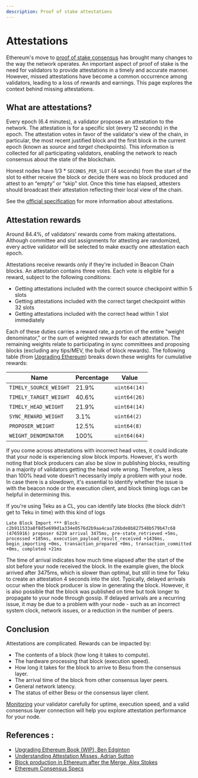 ```yaml
---
description: Proof of stake attestations
---
```


# Attestations

Ethereum's move to [proof of stake consensus](./index.md) has brought many changes to the way the
network operates.
An important aspect of proof of stake is the need for validators to provide attestations in a timely
and accurate manner.
However, missed attestations have become a common occurrence among validators, leading to a loss of
rewards and earnings.
This page explores the context behind missing attestations.

## What are attestations?

Every epoch (6.4 minutes), a validator proposes an attestation to the network.
The attestation is for a specific slot (every 12 seconds) in the epoch.
The attestation votes in favor of the validator's view of the chain, in particular, the most recent
justified block and the first block in the current epoch (known as *source* and *target* checkpoints).
This information is collected for all participating validators, enabling the network to reach
consensus about the state of the blockchain.

Honest nodes have 1/3 * `SECONDS_PER_SLOT` (4 seconds) from the start of the slot to either receive
the block or decide there was no block produced and attest to an “empty” or “skip” slot.
Once this time has elapsed, attesters should broadcast their attestation reflecting their local view
of the chain.

See the [official specification](https://github.com/ethereum/consensus-specs/blob/dev/specs/phase0/validator.md#attesting)
for more information about attestations.

## Attestation rewards

Around 84.4%, of validators' rewards come from making attestations.
Although committee and slot assignments for attesting are randomized, every active validator will be
selected to make exactly one attestation each epoch.

Attestations receive rewards only if they're included in Beacon Chain blocks.
An attestation contains three votes.
Each vote is eligible for a reward, subject to the following conditions:

* Getting attestations included with the correct source checkpoint within 5 slots
* Getting attestations included with the correct target checkpoint within 32 slots
* Getting attestations included with the correct head within 1 slot immediately

Each of these duties carries a reward rate, a portion of the entire "weight denominator," or the sum
of weighted rewards for each attestation.
The remaining weights relate to participating in sync committees and proposing blocks (excluding any
tips/MEV, the bulk of block rewards).
The following table (from
[Upgrading Ethereum](https://eth2book.info/bellatrix/part2/incentives/rewards/)) breaks down these
weights for cumulative rewards:

| Name                   | Percentage | Value        |
|------------------------|------------|--------------|
| `TIMELY_SOURCE_WEIGHT` | 21.9%      | `uint64(14)` |
| `TIMELY_TARGET_WEIGHT` | 40.6%      | `uint64(26)` |
| `TIMELY_HEAD_WEIGHT`   | 21.9%      | `uint64(14)` |
| `SYNC_REWARD_WEIGHT`   | 3.1%       | `uint64(2)`  |
| `PROPOSER_WEIGHT`      | 12.5%      | `uint64(8)`  |
| `WEIGHT_DENOMINATOR`   | 100%       | `uint64(64)` |

If you come across attestations with incorrect head votes, it could indicate that your node is experiencing slow block imports.
However, it's worth noting that block producers can also be slow in publishing blocks, resulting in a majority of validators
getting the head vote wrong. Therefore, a less than 100% head vote doesn't necessarily imply a problem with your node. In case
there is a slowdown, it's essential to identify whether the issue is with the beacon node or the execution client, and block
timing logs can be helpful in determining this.

If you're using Teku as a CL, you can identify late blocks (the block didn't get to Teku in time) with this kind of logs

```
Late Block Import *** Block: c2b911533a8f8d5e699d1a334e0576d2b9aa4caa726bde8b827548b579b47c68 (4765916) proposer 6230 arrival 3475ms, pre-state_retrieved +5ms, processed +185ms, execution_payload_result_received +1436ms, begin_importing +0ms, transaction_prepared +0ms, transaction_committed +0ms, completed +21ms
```

The time of arrival indicates how much time elapsed after the start of the slot before your node received the block. In the example
given, the block arrived after 3475ms, which is slower than optimal, but still in time for Teku to create an attestation 4 seconds
into the slot. Typically, delayed arrivals occur when the block producer is slow in generating the block. However, it is also possible
that the block was published on time but took longer to propagate to your node through gossip. If delayed arrivals are a recurring issue,
it may be due to a problem with your node - such as an incorrect system clock, network issues, or a reduction in the number of peers.

## Conclusion

Attestations are complicated.
Rewards can be impacted by:

* The contents of a block (how long it takes to compute).
* The hardware processing that block (execution speed).
* How long it takes for the block to arrive to Besu from the consensus layer.
* The arrival time of the block from other consensus layer peers.
* General network latency.
* The status of either Besu or the consensus layer client.

[Monitoring](../../how-to/monitor/index.md) your validator carefully for uptime, execution speed,
and a valid consensus layer connection will help you explore attestation performance for your node.

## References :
* [Upgrading Ethereum Book (WIP), Ben Edginton](https://eth2book.info/altair/part2/incentives/rewards/)
* [Understanding Attestation Misses, Adrian Sutton](https://www.symphonious.net/2022/09/25/understanding-attestation-misses/)
* [Block production in Ethereum after the Merge, Alex Stokes](https://notes.ethereum.org/DaWh-02HQ4qftum1xdphkg?view#Broadcast-attestation)
* [Ethereum Consensus Specs](https://github.com/ethereum/consensus-specs/blob/dev/specs/phase0/validator.md#attesting)
